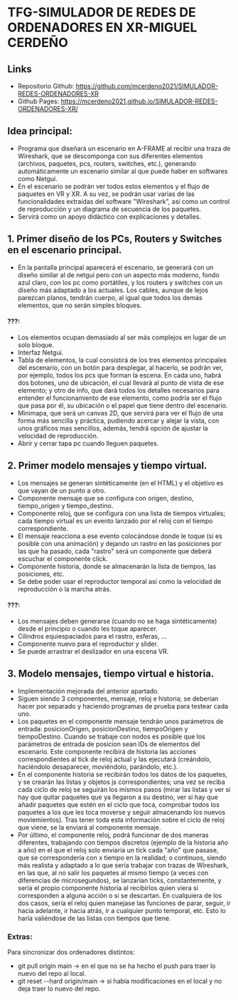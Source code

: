 # TFG-SIMULADOR DE REDES DE ORDENADORES EN XR-MIGUEL CERDEÑO

## Links
- Repositorio Github: https://github.com/mcerdeno2021/SIMULADOR-REDES-ORDENADORES-XR
- Github Pages: https://mcerdeno2021.github.io/SIMULADOR-REDES-ORDENADORES-XR/

## Idea principal:
- Programa que diseñará un escenario en A-FRAME al recibir una traza de Wireshark, que se descomponga con sus diferentes elementos (archivos, paquetes, pcs, routers, switches, etc.), generando automáticamente un escenario similar al que puede haber en softwares como Netgui.
- En el escenario se podrán ver todos estos elementos y el flujo de paquetes en VR y XR. A su vez, se podrán usar varias de las funcionalidades extraídas del software "Wireshark", así como un control de reproducción y un diagrama de secuencia de los paquetes.
- Servirá como un apoyo didáctico con explicaciones y detalles.


## 1. Primer diseño de los PCs, Routers y Switches en el escenario principal.

- En la pantalla principal aparecerá el escenario, se generará con un diseño similar al de netgui pero con un aspecto más moderno, fondo azul claro, con los pc como portátiles, y los routers y switches con un diseño más adaptado a los actuales. Los cables, aunque de lejos parezcan planos, tendrán cuerpo, al igual que todos los demás elementos, que no serán simples bloques.

#### ???:
- Los elementos ocupan demasiado al ser más complejos en lugar de un solo bloque.
- Interfaz Netgui.
- Tabla de elementos, la cual consistirá de los tres elementos principales del escenario, con un botón para desplegar, al hacerlo, se podrán ver, por ejemplo, todos los pcs que forman la escena. En cada uno, habrá dos botones, uno de ubicación, el cual llevará al punto de vista de ese elemento; y otro de info, que dará todos los detalles necesarios para entender el funcionamiento de ese elemento, como podría ser el flujo que pasa por él, su ubicación o el papel que tiene dentro del escenario.
- Minimapa, que será un canvas 2D, que servirá para ver el flujo de una forma más sencilla y práctica, pudiendo acercar y alejar la vista, con unos gráficos mas sencillos, además, tendrá opción de ajustar la velocidad de reproducción.
- Abrir y cerrar tapa pc cuando lleguen paquetes.


## 2. Primer modelo mensajes y tiempo virtual.

- Los mensajes se generan sintéticamente (en el HTML) y el objetivo es que vayan de un punto a otro.
- Componente mensaje que se configura con origen, destino, tiempo_origen y tiempo_destino.
- Componente reloj, que se configura con una lista de tiempos virtuales; cada tiempo virtual es un evento lanzado por el reloj con el tiempo correspondiente.
- El mensaje reacciona a ese evento colocándose donde le toque (si es posible con una animación) y dejando un rastro en las posiciones por las que ha pasado, cada "rastro" será un componente que deberá escuchar el componente click.
- Componente historia, donde se almacenarán la lista de tiempos, las posiciones, etc.
- Se debe poder usar el reproductor temporal así como la velocidad de reproducción o la marcha atrás.

#### ???:
- Los mensajes deben generarse (cuando no se haga sintéticamente) desde el principio o cuando les toque aparecer.
- Cilindros equiespaciados para el rastro, esferas, ... 
- Componente nuevo para el reproductor y slider.
- Se puede arrastrar el deslizador en una escena VR.


## 3. Modelo mensajes, tiempo virtual e historia.

- Implementación mejorada del anterior apartado.
- Siguen siendo 3 componentes, mensaje, reloj e historia; se deberían hacer por separado y haciendo programas de prueba para testear cada uno.
- Los paquetes en el componente mensaje tendrán unos parámetros de entrada: posicionOrigen, posicionDestino, tiempoOrigen y tiempoDestino. Cuando se trabaje con nodos es posible que los parámetros de entrada de posicion sean IDs de elementos del escenario. Este componente recibirá de historia las acciones correspondientes al tick de reloj actual y las ejecutará (creándolo, haciéndolo desaparecer, moviéndolo, parándolo, etc.).
- En el componente historia se recibirán todos los datos de los paquetes, y se crearán las listas y objetos js correspondientes; una vez se reciba cada ciclo de reloj se seguirán los mismos pasos (mirar las listas y ver si hay que quitar paquetes que ya llegaron a su destino, ver si hay que añadir paquetes que estén en el ciclo que toca, comprobar todos los paquetes a los que les toca moverse y seguir almacenando los nuevos moviemientos). Tras tener toda esta información sobre el ciclo de reloj que viene, se la enviará al componente mensaje.
- Por último, el componente reloj, podrá funcionar de dos maneras diferentes, trabajando con tiempos discretos (ejemplo de la historia año a año) en el que el reloj solo enviaría un tick cada "año" que pasase, que se correspondería con x tiempo en la realidad; o continuos, siendo más realista y adaptado a lo que sería trabajar con trazas de Wireshark, en las que, al no salir los paquetes al mismo tiempo (a veces con diferencias de microsegundos), se lanzarían ticks, constantemente, y sería el propio componente historia al recibirlos quien viera si corresponden a alguna acción o si se descartan. En cualquiera de los dos casos, sería el reloj quien manejase las funciones de parar, seguir, ir hacia adelante, ir hacia atrás, ir a cualquier punto temporal, etc. Esto lo haría valiéndose de las listas con tiempos que tiene.

### Extras:
Para sincronizar dos ordenadores distintos: 
- git pull origin main -> en el que no se ha hecho el push para traer lo nuevo del repo al local.
- git reset --hard origin/main -> si había modificaciones en el local y no deja traer lo nuevo del repo.